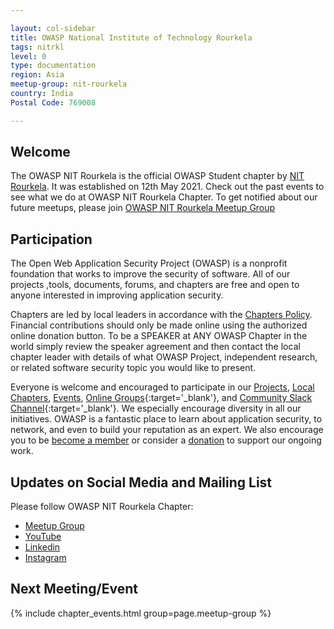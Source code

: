 ```yaml
---

layout: col-sidebar
title: OWASP National Institute of Technology Rourkela 
tags: nitrkl
level: 0
type: documentation
region: Asia
meetup-group: nit-rourkela
country: India
Postal Code: 769008

---
```


## Welcome

The OWASP NIT Rourkela is the official OWASP Student chapter by [NIT Rourkela](https://nitrkl.ac.in). It was established on 12th May 2021.
Check out the past events to see what we do at OWASP NIT Rourkela Chapter.
To get notified about our future meetups, please join
[OWASP NIT Rourkela Meetup Group](https://www.meetup.com/nit-rourkela/)
## Participation
The Open Web Application Security Project (OWASP) is a nonprofit foundation that works to improve the security of software. All of our projects ,tools, documents, forums, and chapters are free and open to anyone interested in improving application security. 

Chapters are led by local leaders in accordance with the [Chapters Policy](/www-policy/operational/chapters). Financial contributions should only be made online using the authorized online donation button. To be a SPEAKER at ANY OWASP Chapter in the world simply review the speaker agreement and then contact the local chapter leader with details of what OWASP Project, independent research, or related software security topic you would like to present.

Everyone is welcome and encouraged to participate in our [Projects](/projects/), [Local Chapters](/chapters/), [Events](/events/), [Online Groups](https://groups.google.com/a/owasp.com/){:target='_blank'}, and [Community Slack Channel](https://owasp.slack.com/){:target='_blank'}. We especially encourage diversity in all our initiatives. OWASP is a fantastic place to learn about application security, to network, and even to build your reputation as an expert. We also encourage you to be [become a member](/membership/) or consider a [donation](/donate/) to support our ongoing work.

Updates on Social Media and Mailing List
---------------------------------------
Please follow OWASP NIT Rourkela Chapter:
* [Meetup Group](https://www.meetup.com/nit-rourkela/)
* [YouTube](https://www.youtube.com/channel/UC5hhduxXVgrk-cudJlUxKTA)
* [Linkedin](https://www.linkedin.com/company/owasp-nit-rourkela)
* [Instagram](https://www.instagram.com/owasp_nitr/)

Next Meeting/Event <!-- You should keep this section as it will populate your meetup events -->
---------------------
{% include chapter_events.html group=page.meetup-group %}



